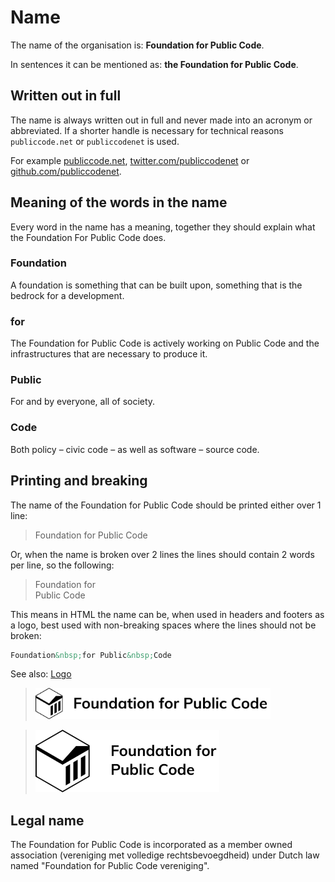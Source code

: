 # Name

The name of the organisation is: **Foundation for Public Code**.

In sentences it can be mentioned as: **the Foundation for Public Code**.

## Written out in full

The name is always written out in full and never made into an acronym or abbreviated. If a shorter handle is necessary for technical reasons `publiccode.net` or `publiccodenet` is used. 

For example [publiccode.net](https://publiccode.net), [twitter.com/publiccodenet](https://twitter.com/publiccodenet) or [github.com/publiccodenet](https://github.com/publiccodenet/).

## Meaning of the words in the name

Every word in the name has a meaning, together they should explain what the Foundation For Public Code does.

### Foundation

A foundation is something that can be built upon, something that is the bedrock for a development.

### for

The Foundation for Public Code is actively working on Public Code and the infrastructures that are necessary to produce it.

### Public

For and by everyone, all of society.

### Code

Both policy – civic code – as well as software – source code.

## Printing and breaking

The name of the Foundation for Public Code should be printed either over 1 line:

> Foundation for Public Code

Or, when the name is broken over 2 lines the lines should contain 2 words per line, so the following:

> Foundation for  
> Public Code

This means in HTML the name can be, when used in headers and footers as a logo, best used with non-breaking spaces where the lines should not be broken:

```html
Foundation&nbsp;for Public&nbsp;Code
```

See also: [Logo](../logo/)

> <img src="../logo/mark-and-name-over-one-line.svg" height="50">

> <img src="../logo/mark-and-name-over-two-lines.svg" height="100">

## Legal name

The Foundation for Public Code is incorporated as a member owned association (vereniging met volledige rechtsbevoegdheid) under Dutch law named "Foundation for Public Code vereniging".

